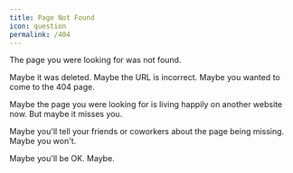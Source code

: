 ```yaml
---
title: Page Not Found
icon: question
permalink: /404
---
```

The page you were looking for was not found.

Maybe it was deleted. Maybe the URL is incorrect. Maybe you wanted to come to
the 404 page.

Maybe the page you were looking for is living happily on another website now.
But maybe it misses you.

Maybe you'll tell your friends or coworkers about the page being missing. Maybe
you won't.

Maybe you'll be OK. Maybe.

<!--
Credit: Dan Eden
https://github.com/daneden/daneden.me/blob/master/404/index.md
-->
